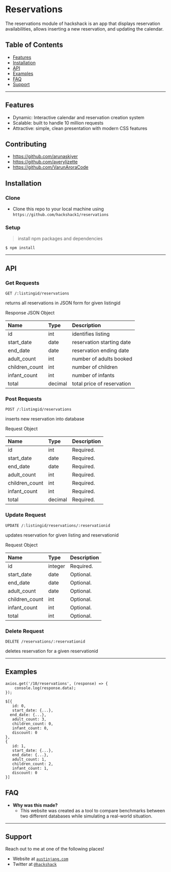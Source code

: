 # Reservations

The reservations module of hackshack is an app that displays reservation availabilities, allows inserting a new reservation, and updating the calendar.

## Table of Contents

- [Features](#features)
- [Installation](#installation)
- [API](#api)
- [Examples](#examples)
- [FAQ](#faq)
- [Support](#support)

---

## Features

- Dynamic: Interactive calendar and reservation creation system
- Scalable: built to handle 10 million requests
- Attractive: simple, clean presentation with modern CSS features

## Contributing

- https://github.com/arunaskiyer
- https://github.com/averylizette
- https://github.com/VarunAroraCode

## Installation

### Clone

- Clone this repo to your local machine using `https://github.com/hackshack1/reservations`

### Setup

> install npm packages and dependencies

```shell
$ npm install
```

---

## API

### Get Requests

```GET /:listingid/reservations```

returns all reservations in JSON form for given listingid

Response JSON Object

| Name          | Type          | Description   |
| :------------ | :------------ | :------------ |
| id            | int           | identifies listing     |
| start_date    | date          | reservation starting date     |
| end_date      | date          | reservation ending date     |
| adult_count   | int           | number of adults booked     |
| children_count| int           | number of children     |
| infant_count  | int           | number of infants     |
| total         | decimal       | total price of reservation     |

### Post Requests

```POST /:listingid/reservations```

inserts new reservation into database

Request Object

| Name          | Type          | Description   |
| :------------ | :------------ | :------------ |
| id            | int           | Required.     |
| start_date    | date          | Required.     |
| end_date      | date          | Required.     |
| adult_count   | int           | Required.     |
| children_count| int           | Required.     |
| infant_count  | int           | Required.     |
| total         | decimal       | Required.     |

### Update Request

```UPDATE /:listingid/reservations/:reservationid```

updates reservation for given listing and reservationid

Request Object

| Name          | Type          | Description   |
| :------------ | :-------------| :-------------|
| id            | integer       | Required.     |
| start_date    | date          | Optional.     |
| end_date      | date          | Optional.     |
| adult_count   | date          | Optional.     |
| children_count| int           | Optional.     |
| infant_count  | int           | Optional.     |
| total         | int           | Optional.     |

### Delete Request

```DELETE /reservations/:reservationid```

deletes reservation for a given reservationid

---

## Examples

```
axios.get('/10/reservations', (response) => {
    console.log(response.data);
});

$[{
   id: 0,
   start_date: {...},
  end_date: {...},
   adult_count: 3,
   children_count: 0,
   infant_count: 0,
   discount: 0
},
{
   id: 1,
   start_date: {...},
   end_date: {...},
   adult_count: 1,
   children_count: 2,
   infant_count: 1,
   discount: 0
}]
```

## FAQ

- **Why was this made?**
    - This website was created as a tool to compare benchmarks between two different databases while simulating a real-world situation.

---

## Support

Reach out to me at one of the following places!

- Website at <a href="http://austinjang.com" target="_blank">`austinjang.com`</a>
- Twitter at <a href="http://twitter.com/insertthinghere" target="_blank">`@hackshack`</a>

